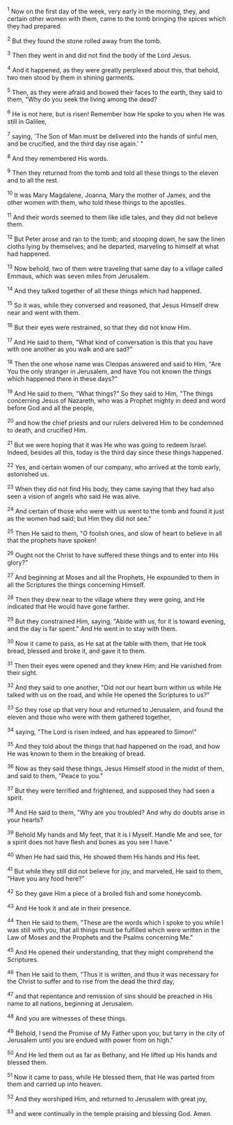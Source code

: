 <sup>1</sup> 
Now on the first day of the week, very early in the morning, they, and certain other women with them, came to the tomb bringing the spices which they had prepared. 

<sup>2</sup> 
But they found the stone rolled away from the tomb. 

<sup>3</sup> 
Then they went in and did not find the body of the Lord Jesus. 

<sup>4</sup> 
And it happened, as they were greatly perplexed about this, that behold, two men stood by them in shining garments. 

<sup>5</sup> 
Then, as they were afraid and bowed their faces to the earth, they said to them, "Why do you seek the living among the dead? 

<sup>6</sup> 
He is not here, but is risen! Remember how He spoke to you when He was still in Galilee, 

<sup>7</sup> 
saying, 'The Son of Man must be delivered into the hands of sinful men, and be crucified, and the third day rise again.' " 

<sup>8</sup> 
And they remembered His words. 

<sup>9</sup> 
Then they returned from the tomb and told all these things to the eleven and to all the rest. 

<sup>10</sup> 
It was Mary Magdalene, Joanna, Mary the mother of James, and the other women with them, who told these things to the apostles. 

<sup>11</sup> 
And their words seemed to them like idle tales, and they did not believe them. 

<sup>12</sup> 
But Peter arose and ran to the tomb; and stooping down, he saw the linen cloths lying by themselves; and he departed, marveling to himself at what had happened.

<sup>13</sup> 
Now behold, two of them were traveling that same day to a village called Emmaus, which was seven miles from Jerusalem. 

<sup>14</sup> 
And they talked together of all these things which had happened. 

<sup>15</sup> 
So it was, while they conversed and reasoned, that Jesus Himself drew near and went with them. 

<sup>16</sup> 
But their eyes were restrained, so that they did not know Him. 

<sup>17</sup> 
And He said to them, "What kind of conversation is this that you have with one another as you walk and are sad?" 

<sup>18</sup> 
Then the one whose name was Cleopas answered and said to Him, "Are You the only stranger in Jerusalem, and have You not known the things which happened there in these days?" 

<sup>19</sup> 
And He said to them, "What things?" So they said to Him, "The things concerning Jesus of Nazareth, who was a Prophet mighty in deed and word before God and all the people, 

<sup>20</sup> 
and how the chief priests and our rulers delivered Him to be condemned to death, and crucified Him. 

<sup>21</sup> 
But we were hoping that it was He who was going to redeem Israel. Indeed, besides all this, today is the third day since these things happened. 

<sup>22</sup> 
Yes, and certain women of our company, who arrived at the tomb early, astonished us. 

<sup>23</sup> 
When they did not find His body, they came saying that they had also seen a vision of angels who said He was alive. 

<sup>24</sup> 
And certain of those who were with us went to the tomb and found it just as the women had said; but Him they did not see." 

<sup>25</sup> 
Then He said to them, "O foolish ones, and slow of heart to believe in all that the prophets have spoken! 

<sup>26</sup> 
Ought not the Christ to have suffered these things and to enter into His glory?" 

<sup>27</sup> 
And beginning at Moses and all the Prophets, He expounded to them in all the Scriptures the things concerning Himself.

<sup>28</sup> 
Then they drew near to the village where they were going, and He indicated that He would have gone farther. 

<sup>29</sup> 
But they constrained Him, saying, "Abide with us, for it is toward evening, and the day is far spent." And He went in to stay with them. 

<sup>30</sup> 
Now it came to pass, as He sat at the table with them, that He took bread, blessed and broke it, and gave it to them. 

<sup>31</sup> 
Then their eyes were opened and they knew Him; and He vanished from their sight. 

<sup>32</sup> 
And they said to one another, "Did not our heart burn within us while He talked with us on the road, and while He opened the Scriptures to us?" 

<sup>33</sup> 
So they rose up that very hour and returned to Jerusalem, and found the eleven and those who were with them gathered together, 

<sup>34</sup> 
saying, "The Lord is risen indeed, and has appeared to Simon!" 

<sup>35</sup> 
And they told about the things that had happened on the road, and how He was known to them in the breaking of bread.

<sup>36</sup> 
Now as they said these things, Jesus Himself stood in the midst of them, and said to them, "Peace to you." 

<sup>37</sup> 
But they were terrified and frightened, and supposed they had seen a spirit. 

<sup>38</sup> 
And He said to them, "Why are you troubled? And why do doubts arise in your hearts? 

<sup>39</sup> 
Behold My hands and My feet, that it is I Myself. Handle Me and see, for a spirit does not have flesh and bones as you see I have." 

<sup>40</sup> 
When He had said this, He showed them His hands and His feet. 

<sup>41</sup> 
But while they still did not believe for joy, and marveled, He said to them, "Have you any food here?" 

<sup>42</sup> 
So they gave Him a piece of a broiled fish and some honeycomb. 

<sup>43</sup> 
And He took it and ate in their presence.

<sup>44</sup> 
Then He said to them, "These are the words which I spoke to you while I was still with you, that all things must be fulfilled which were written in the Law of Moses and the Prophets and the Psalms concerning Me." 

<sup>45</sup> 
And He opened their understanding, that they might comprehend the Scriptures. 

<sup>46</sup> 
Then He said to them, "Thus it is written, and thus it was necessary for the Christ to suffer and to rise from the dead the third day, 

<sup>47</sup> 
and that repentance and remission of sins should be preached in His name to all nations, beginning at Jerusalem. 

<sup>48</sup> 
And you are witnesses of these things. 

<sup>49</sup> 
Behold, I send the Promise of My Father upon you; but tarry in the city of Jerusalem until you are endued with power from on high." 

<sup>50</sup> 
And He led them out as far as Bethany, and He lifted up His hands and blessed them. 

<sup>51</sup> 
Now it came to pass, while He blessed them, that He was parted from them and carried up into heaven. 

<sup>52</sup> 
And they worshiped Him, and returned to Jerusalem with great joy, 

<sup>53</sup> 
and were continually in the temple praising and blessing God. Amen.